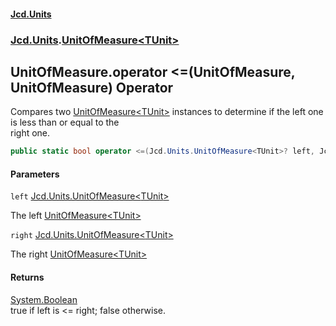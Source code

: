 #### [Jcd.Units](index.md 'index')
### [Jcd.Units](Jcd.Units.md 'Jcd.Units').[UnitOfMeasure&lt;TUnit&gt;](UnitOfMeasure_TUnit_.md 'Jcd.Units.UnitOfMeasure<TUnit>')

## UnitOfMeasure<TUnit>.operator <=(UnitOfMeasure<TUnit>, UnitOfMeasure<TUnit>) Operator

Compares two [UnitOfMeasure&lt;TUnit&gt;](UnitOfMeasure_TUnit_.md 'Jcd.Units.UnitOfMeasure<TUnit>') instances to determine if the left one is less than or equal to the  
right one.

```csharp
public static bool operator <=(Jcd.Units.UnitOfMeasure<TUnit>? left, Jcd.Units.UnitOfMeasure<TUnit>? right);
```
#### Parameters

<a name='Jcd.Units.UnitOfMeasure_TUnit_.op_LessThanOrEqual(Jcd.Units.UnitOfMeasure_TUnit_,Jcd.Units.UnitOfMeasure_TUnit_).left'></a>

`left` [Jcd.Units.UnitOfMeasure&lt;](UnitOfMeasure_TUnit_.md 'Jcd.Units.UnitOfMeasure<TUnit>')[TUnit](UnitOfMeasure_TUnit_.md#Jcd.Units.UnitOfMeasure_TUnit_.TUnit 'Jcd.Units.UnitOfMeasure<TUnit>.TUnit')[&gt;](UnitOfMeasure_TUnit_.md 'Jcd.Units.UnitOfMeasure<TUnit>')

The left [UnitOfMeasure&lt;TUnit&gt;](UnitOfMeasure_TUnit_.md 'Jcd.Units.UnitOfMeasure<TUnit>')

<a name='Jcd.Units.UnitOfMeasure_TUnit_.op_LessThanOrEqual(Jcd.Units.UnitOfMeasure_TUnit_,Jcd.Units.UnitOfMeasure_TUnit_).right'></a>

`right` [Jcd.Units.UnitOfMeasure&lt;](UnitOfMeasure_TUnit_.md 'Jcd.Units.UnitOfMeasure<TUnit>')[TUnit](UnitOfMeasure_TUnit_.md#Jcd.Units.UnitOfMeasure_TUnit_.TUnit 'Jcd.Units.UnitOfMeasure<TUnit>.TUnit')[&gt;](UnitOfMeasure_TUnit_.md 'Jcd.Units.UnitOfMeasure<TUnit>')

The right [UnitOfMeasure&lt;TUnit&gt;](UnitOfMeasure_TUnit_.md 'Jcd.Units.UnitOfMeasure<TUnit>')

#### Returns
[System.Boolean](https://docs.microsoft.com/en-us/dotnet/api/System.Boolean 'System.Boolean')  
true if left is <= right; false otherwise.
